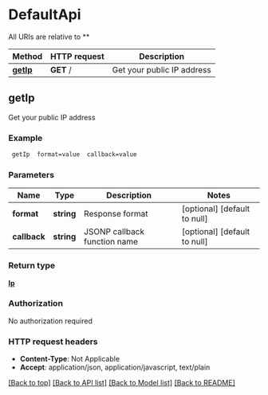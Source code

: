 # DefaultApi

All URIs are relative to **

Method | HTTP request | Description
------------- | ------------- | -------------
[**getIp**](DefaultApi.md#getIp) | **GET** / | Get your public IP address



## getIp

Get your public IP address

### Example

```bash
 getIp  format=value  callback=value
```

### Parameters


Name | Type | Description  | Notes
------------- | ------------- | ------------- | -------------
 **format** | **string** | Response format | [optional] [default to null]
 **callback** | **string** | JSONP callback function name | [optional] [default to null]

### Return type

[**Ip**](Ip.md)

### Authorization

No authorization required

### HTTP request headers

- **Content-Type**: Not Applicable
- **Accept**: application/json, application/javascript, text/plain

[[Back to top]](#) [[Back to API list]](../README.md#documentation-for-api-endpoints) [[Back to Model list]](../README.md#documentation-for-models) [[Back to README]](../README.md)

